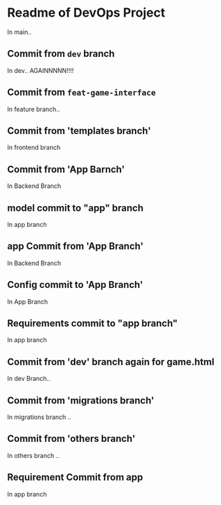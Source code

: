 # Readme of DevOps Project

In main..

## Commit from `dev` branch

In dev.. AGAINNNNN!!!!

## Commit from `feat-game-interface`

In feature branch..

## Commit from 'templates branch'

In frontend branch

## Commit from 'App Barnch'

In Backend Branch 

## model commit to "app" branch

In app branch

## app Commit from 'App Branch'

In Backend Branch

## Config commit to 'App Branch'

In App Branch

## Requirements commit to "app branch"

In app branch

## Commit from 'dev' branch again for game.html

In dev Branch..

## Commit from 'migrations branch'

In migrations branch ..

## Commit from 'others branch'

In others branch ..

## Requirement Commit from app

In app branch

